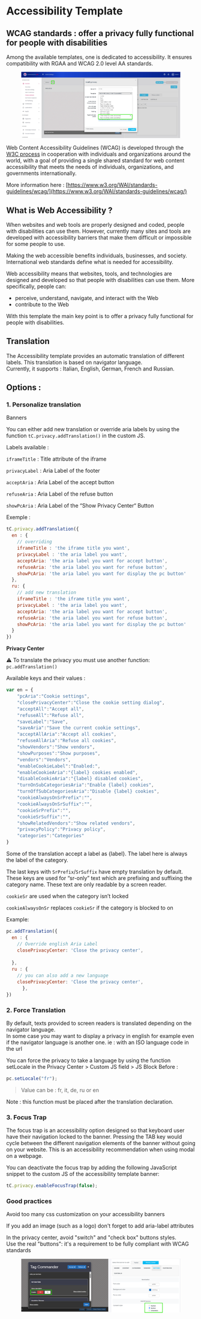 # Accessibility Template

## WCAG standards : offer a privacy fully functional for people with disabilities



Among the available templates, one is dedicated to accessibility. It ensures compatibility with RGAA and WCAG 2.0 level AA standards.

<figure><img src="../../../../../.gitbook/assets/image (4) (6).png" alt=""><figcaption></figcaption></figure>

Web Content Accessibility Guidelines (WCAG) is developed through the [W3C process](https://www.w3.org/WAI/standards-guidelines/w3c-process/) in cooperation with individuals and organizations around the world, with a goal of providing a single shared standard for web content accessibility that meets the needs of individuals, organizations, and governments internationally.

More information here : [https://www.w3.org/WAI/standards-guidelines/wcag/](https://www.w3.org/WAI/standards-guidelines/wcag/)

## **What is Web Accessibility ?**

When websites and web tools are properly designed and coded, people with disabilities can use them. However, currently many sites and tools are developed with accessibility barriers that make them difficult or impossible for some people to use.

Making the web accessible benefits individuals, businesses, and society. International web standards define what is needed for accessibility.

Web accessibility means that websites, tools, and technologies are designed and developed so that people with disabilities can use them. More specifically, people can:

* perceive, understand, navigate, and interact with the Web
* contribute to the Web

With this template the main key point is to offer a privacy fully functional for people with disabilities.

## Translation

The Accessibility template provides an automatic translation of different labels. This translation is based on navigator language.\
Currently, it supports : Italian, English, German, French and Russian.

## Options :

### 1. Personalize translation

Banners

You can either add new translation or override aria labels by using the function `tC.privacy.addTranslation()` in the custom JS.

Labels available :

`iframeTitle` : Title attribute of the iframe

`privacyLabel` : Aria Label of the footer

`acceptAria` : Aria Label of the accept button

`refuseAria` : Aria Label of the refuse button

`showPcAria` : Aria Label of the “Show Privacy Center“ Button

Exemple :

```javascript
tC.privacy.addTranslation({
  en : {
    // overriding
    iframeTitle : 'the iframe title you want',
    privacyLabel : 'the aria label you want',
    acceptAria: 'the aria label you want for accept button',
    refuseAria: 'the aria label you want for refuse button',
    showPcAria: 'the aria label you want for display the pc button'
  },
  ru: {
    // add new translation
    iframeTitle : 'the iframe title you want',
    privacyLabel : 'the aria label you want',
    acceptAria: 'the aria label you want for accept button',
    refuseAria: 'the aria label you want for refuse button',
    showPcAria: 'the aria label you want for display the pc button'
  }
})
```

**Privacy Center**

**⚠️** To translate the privacy you must use another function: `pc.addTranslation()`

Available keys and their values :

```javascript
var en = {
    "pcAria":"Cookie settings",
    "closePrivacyCenter":"Close the cookie setting dialog",
    "acceptAll":"Accept all",
    "refuseAll":"Refuse all",
    "saveLabel":"Save",
    "saveAria":"Save the current cookie settings",
    "acceptAllAria":"Accept all cookies",
    "refuseAllAria":"Refuse all cookies",
    "showVendors":"Show vendors",
    "showPurposes":"Show purposes",
    "vendors":"Vendors",
    "enableCookieLabel":"Enabled:",
    "enableCookieAria":"{label} cookies enabled",
    "disableCookieAria":"{label} disabled cookies",
    "turnOnSubCategoriesAria":"Enable {label} cookies",
    "turnOffSubCategoriesAria":"Disable {label} cookies",
    "cookieAlwaysOnSrPrefix":"",
    "cookieAlwaysOnSrSuffix":"",
    "cookieSrPrefix":"",
    "cookieSrSuffix":"",
    "showRelatedVendors":"Show related vendors",
    "privacyPolicy":"Privacy policy",
    "categories":"Categories"
}
```

Some of the translation accept a label as {label}. The label here is always the label of the category.

The last keys with `SrPrefix`/`SrSuffix` have empty translation by default. These keys are used for “sr-only” text which are prefixing and suffixing the category name. These text are only readable by a screen reader.

`cookieSr` are used when the category isn’t locked

`cookieAlwaysOnSr` replaces `cookieSr` if the category is blocked to on

Example:&#x20;

```javascript
pc.addTranslation({
  en : {
    // Override english Aria Label
    closePrivacyCenter: 'Close the privacy center', 

  },
  ru : {
    // you can also add a new language
    closePrivacyCenter: 'Close the privacy center',
      },
})
```

### 2. Force Translation

By default, texts provided to screen readers is translated depending on the navigator language.\
In some case you may want to display a privacy in english for example even if the navigator language is another one. ie : with an ISO language code in the url

You can force the privacy to take a language by using the function setLocale in the Privacy Center > Custom JS field > JS Block Before :

```javascript
pc.setLocale("fr");
```

> Value can be : fr, it, de, ru or en

Note : this function must be placed after the translation declaration.

### 3. Focus Trap

The focus trap is an accessibility option designed so that keyboard user have their navigation locked to the banner. Pressing the TAB key would cycle between the different navigation elements of the banner without going on your website. This is an accessibility recommendation when using modal on a webpage.

You can deactivate the focus trap by adding the following JavaScript snippet to the custom JS of the accessibility template banner:

```javascript
tC.privacy.enableFocusTrap(false);
```

### Good practices

Avoid too many css customization on your accessibility banners

If you add an image (such as a logo) don't forget to add aria-label attributes

In the privacy center, avoid "switch" and "check box" buttons styles. \
Use the real "buttons": it's a requirement to be fully compliant with WCAG standards

<figure><img src="../../../../../.gitbook/assets/image (591).png" alt=""><figcaption></figcaption></figure>
